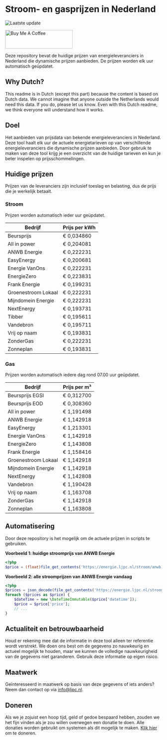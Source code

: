# Stroom- en gasprijzen in Nederland

![Laatste update](https://img.shields.io/badge/laatste%20update-2024--07--18%2013%3A00%20CET-brightgreen)

<a href="https://www.buymeacoffee.com/Lars-" target="_blank"><img src="https://cdn.buymeacoffee.com/buttons/v2/default-orange.png" alt="Buy Me A Coffee" height="60" style="height: 60px !important;width: 217px !important;" ></a>

Deze repository bevat de huidige prijzen van energieleveranciers in Nederland die dynamische prijzen aanbieden. De prijzen worden elk uur automatisch geüpdatet.

## Why Dutch?

This readme is in Dutch (except this part) because the content is based on Dutch data. We cannot imagine that anyone outside the Netherlands would need this data. If you do, please let us know. Even with this Dutch readme, we think
everyone will understand how it works.

## Doel

Het aanbieden van prijsdata van bekende energieleveranciers in Nederland. Deze tool haalt elk uur de actuele energietarieven op van verschillende energieleveranciers die dynamische prijzen aanbieden. Door gebruik te maken van deze tool
krijg je een overzicht van de huidige tarieven en kun je beter inspelen op prijsschommelingen.

## Huidige prijzen

Prijzen van de leveranciers zijn inclusief toeslag en belasting, dus de prijs die je werkelijk betaalt.

### Stroom

Prijzen worden automatisch ieder uur geüpdatet.

 Bedrijf | Prijs per kWh 
---------|---------------
Beursprijs | € 0,034860
All in power | € 0,204081
ANWB Energie | € 0,222231
EasyEnergy | € 0,200681
Energie VanOns | € 0,222231
EnergieZero | € 0,223831
Frank Energie | € 0,199231
Groenestroom Lokaal | € 0,222231
Mijndomein Energie | € 0,222231
NextEnergy | € 0,193731
Tibber | € 0,195611
Vandebron | € 0,195711
Vrij op naam | € 0,193831
ZonderGas | € 0,222231
Zonneplan | € 0,193831


### Gas

Prijzen worden automatisch iedere dag rond 07.00 uur geüpdatet.

 Bedrijf | Prijs per m³ 
---------|--------------
Beursprijs EGSI | € 0,312700
Beursprijs EOD | € 0,308360
All in power | € 1,191498
ANWB Energie | € 1,142918
EasyEnergy | € 1,213301
Energie VanOns | € 1,142918
EnergieZero | € 1,143808
Frank Energie | € 1,158416
Groenestroom Lokaal | € 1,142918
Mijndomein Energie | € 1,142918
NextEnergy | € 1,142808
Vandebron | € 1,190428
Vrij op naam | € 1,163708
ZonderGas | € 1,142918
Zonneplan | € 1,163808


## Automatisering

Door deze repository is het mogelijk om de actuele prijzen in scripts te gebruiken.

**Voorbeeld 1: huidige stroomprijs van ANWB Energie**

```php
<?php
$price = (float)file_get_contents('https://energie.ljpc.nl/stroom/anwb-energie-nu.txt');

```

**Voorbeeld 2: alle stroomprijzen van ANWB Energie vandaag**

```php
<?php
$prices = json_decode(file_get_contents('https://energie.ljpc.nl/stroom/all-in-power-vandaag.json'),true);
foreach ($prices as $price) {
    $dateTime = new \DateTimeImmutable($price['datetime']);
    $price = $price['price'];
    // ...
}
```

## Actualiteit en betrouwbaarheid

Houd er rekening mee dat de informatie in deze tool alleen ter referentie wordt verstrekt. We doen ons best om de gegevens zo nauwkeurig en actueel mogelijk te houden, maar we kunnen de volledige nauwkeurigheid van de gegevens niet
garanderen. Gebruik deze informatie op eigen risico.

## Maatwerk

Geïnteresseerd in maatwerk op basis van deze gegevens of iets anders? Neem dan contact op
via [info@ljpc.nl](mailto:info@ljpc.nl?subject=Energie%20prijzen).

## Doneren

Als we je zojuist een hoop tijd, geld of gedoe bespaard hebben, zouden we het fijn vinden als je zou willen overwegen een
donatie te doen. Alle donaties worden gebruikt om systemen als dit mogelijk te
maken. [Klik hier](https://www.buymeacoffee.com/Lars-) om te doneren.
